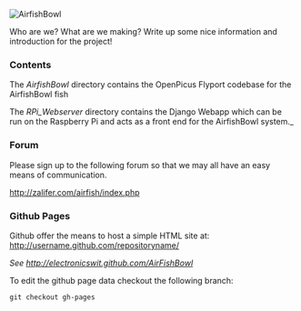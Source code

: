 ![AirfishBowl](http://electronicswit.github.com/AirFishBowl/airfishbowl-task-layout.png)

Who are we? What are we making?
Write up some nice information and introduction for the project!

### Contents
The _AirfishBowl_ directory contains the OpenPicus Flyport codebase for the AirfishBowl fish

The _RPi_Webserver_ directory contains the Django Webapp which can be run on the Raspberry Pi and acts
as a front end for the AirfishBowl system._


### Forum
Please sign up to the following forum so that we may all have an easy means of communication.

http://zalifer.com/airfish/index.php


### Github Pages
Github offer the means to host a simple HTML site at: http://username.github.com/repositoryname/

_See http://electronicswit.github.com/AirFishBowl_

To edit the github page data checkout the following branch:

    git checkout gh-pages
